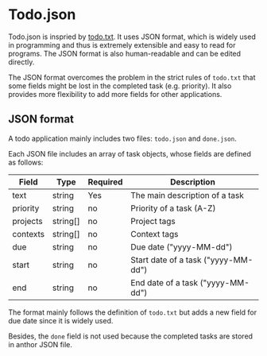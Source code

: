 # Todo.json

Todo.json is inspried by [todo.txt](https://github.com/todotxt/todo.txt).
It uses JSON format, which is widely used in programming and thus is extremely extensible and easy to read for programs.
The JSON format is also human-readable and can be edited directly.

The JSON format overcomes the problem in the strict rules of `todo.txt` that some fields might be lost in the completed task (e.g. priority).
It also provides more flexibility to add more fields for other applications.


## JSON format

A todo application mainly includes two files: `todo.json` and `done.json`.

Each JSON file includes an array of task objects,
whose fields are defined as follows:

| Field    | Type    | Required | Description |
| -------- | ------- | -------- | --------------- |
| text     | string  | Yes | The main description of a task |
| priority | string | no | Priority of a task (A-Z) |
| projects | string[] | no | Project tags |
| contexts | string[] | no | Context tags |
| due | string | no | Due date ("yyyy-MM-dd") |
| start | string | no | Start date of a task ("yyyy-MM-dd") |
| end | string | no | End date of a task ("yyyy-MM-dd") |

The format mainly follows the definition of `todo.txt`
but adds a new field for due date since it is widely used.

Besides, the `done` field is not used because the completed tasks are stored in anthor JSON file.

